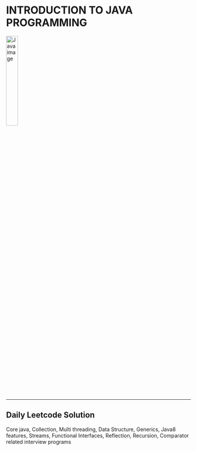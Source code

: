 ﻿# INTRODUCTION TO JAVA PROGRAMMING 

<img style="width:25%; height:25%;" src="https://www.gcreddy.com/wp-content/uploads/2021/08/Java-Programming-Language.png" alt="Java image">

------------------------------------
## Daily Leetcode Solution
Core java, Collection, Multi threading, Data Structure, Generics, Java8 features, Streams, Functional Interfaces, Reflection, Recursion, Comparator related interview programs

